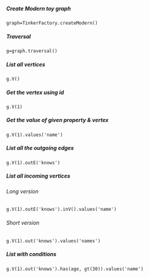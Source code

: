 ##### Create Modern toy graph

    graph=TinkerFactory.createModern()

##### Traversal

    g=graph.traversal()
 
##### List all vertices

    g.V()

##### Get the vertex using id

    g.V(1)

##### Get the value of given property & vertex

    g.V(1).values('name')

##### List all the outgoing edges 

    g.V(1).outE('knows')

##### List all incoming vertices 

###### Long version

    g.V(1).outE('knows').inV().values('name')
    
###### Short version

    g.V(1).out('knows').values('names')
    

##### List with conditions

    g.V(1).out('knows').has(age, gt(30)).values('name')
 